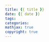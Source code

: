 ```yaml
---
title: {{ title }}
date: {{ date }}
tags:
categories:
mathjax: true
copyright: true
---
```


<!--less-->